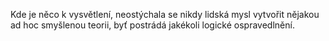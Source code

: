 Kde je něco k vysvětlení, neostýchala se nikdy lidská mysl vytvořit nějakou ad hoc smyšlenou teorii,<break time="0.3s" /> byť postrádá jakékoli logické ospravedlnění.
